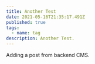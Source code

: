 ```yaml
---
title: Another Test
date: 2021-05-16T21:35:17.491Z
published: true
tags:
  - name: tag
description: Another Test.
---
```

Adding a post from backend CMS.
